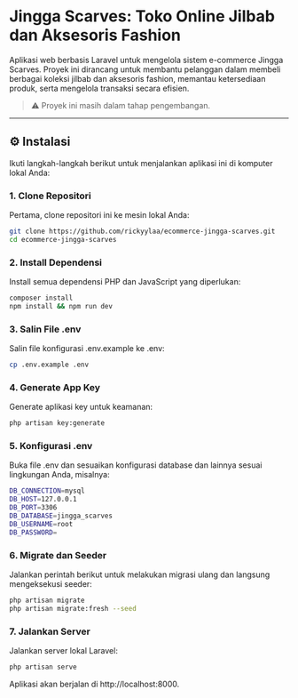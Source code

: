 # Jingga Scarves: Toko Online Jilbab dan Aksesoris Fashion

Aplikasi web berbasis Laravel untuk mengelola sistem e-commerce Jingga Scarves. Proyek ini dirancang untuk membantu pelanggan dalam membeli berbagai koleksi jilbab dan aksesoris fashion, memantau ketersediaan produk, serta mengelola transaksi secara efisien.

> ⚠️ Proyek ini masih dalam tahap pengembangan.

---

## ⚙️ Instalasi

Ikuti langkah-langkah berikut untuk menjalankan aplikasi ini di komputer lokal Anda:

### 1. Clone Repositori

Pertama, clone repositori ini ke mesin lokal Anda:

```bash
git clone https://github.com/rickyylaa/ecommerce-jingga-scarves.git
cd ecommerce-jingga-scarves
```

### 2. Install Dependensi

Install semua dependensi PHP dan JavaScript yang diperlukan:

```bash
composer install
npm install && npm run dev
```

### 3. Salin File .env

Salin file konfigurasi .env.example ke .env:

```bash
cp .env.example .env
```

### 4. Generate App Key

Generate aplikasi key untuk keamanan:

```bash
php artisan key:generate
```

### 5. Konfigurasi .env

Buka file .env dan sesuaikan konfigurasi database dan lainnya sesuai lingkungan Anda, misalnya:

```bash
DB_CONNECTION=mysql
DB_HOST=127.0.0.1
DB_PORT=3306
DB_DATABASE=jingga_scarves
DB_USERNAME=root
DB_PASSWORD=
```

### 6. Migrate dan Seeder

Jalankan perintah berikut untuk melakukan migrasi ulang dan langsung mengeksekusi seeder:

```bash
php artisan migrate
php artisan migrate:fresh --seed
```

### 7. Jalankan Server

Jalankan server lokal Laravel:

```bash
php artisan serve
```

Aplikasi akan berjalan di http://localhost:8000.
